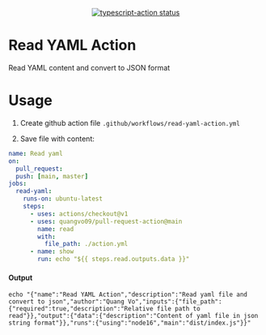 <p align="center">
  <a href="https://github.com/actions/typescript-action/actions"><img alt="typescript-action status" src="https://github.com/actions/typescript-action/workflows/build-test/badge.svg"></a>
</p>

# Read YAML Action

Read YAML content and convert to JSON format

# Usage

1. Create github action file `.github/workflows/read-yaml-action.yml`

2. Save file with content:

```yaml
name: Read yaml
on:
  pull_request:
  push: [main, master]
jobs:
  read-yaml:
    runs-on: ubuntu-latest
    steps:
      - uses: actions/checkout@v1
      - uses: quangvo09/pull-request-action@main
        name: read
        with:
          file_path: ./action.yml
      - name: show
        run: echo "${{ steps.read.outputs.data }}"
```

#### Output

```
echo "{"name":"Read YAML Action","description":"Read yaml file and convert to json","author":"Quang Vo","inputs":{"file_path":{"required":true,"description":"Relative file path to read"}},"output":{"data":{"description":"Content of yaml file in json string format"}},"runs":{"using":"node16","main":"dist/index.js"}}"
```